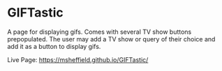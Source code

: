# GIFTastic
A page for displaying gifs. Comes with several TV show buttons prepopulated. The user may add a TV show or query of their choice and add it as a button to display gifs.

Live Page: https://msheffield.github.io/GIFTastic/